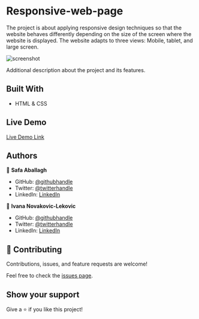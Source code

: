﻿# Responsive-web-page

The project is about applying responsive design techniques so that the website behaves differently depending on the size of the screen where the website is displayed. The website adapts to three views: Mobile, tablet, and large screen.

![screenshot](https://user-images.githubusercontent.com/65791349/113131433-7e8feb00-921d-11eb-99ad-4841795b957d.png)

Additional description about the project and its features.

## Built With

- HTML & CSS

## Live Demo

[Live Demo Link](https://1v4n4.github.io/Responsive-web-page/)

## Authors

👤 **Safa Aballagh**

- GitHub: [@githubhandle](https://github.com/safafa)
- Twitter: [@twitterhandle](https://twitter.com/Aballagh_S)
- LinkedIn: [LinkedIn](https://www.linkedin.com/in/aballaghsafa/)

👤 **Ivana Novakovic-Lekovic**

- GitHub: [@githubhandle](https://github.com/1v4n4)
- Twitter: [@twitterhandle](https://twitter.com/codeIv1)
- LinkedIn: [LinkedIn](https://www.linkedin.com/in/ivana-novakovic-lekovic/)

## 🤝 Contributing

Contributions, issues, and feature requests are welcome!

Feel free to check the [issues page](../../issues/).

## Show your support

Give a ⭐️ if you like this project!
